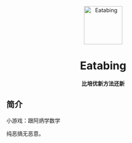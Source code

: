 <p align="center">
  <a href="https://github.com/beiweixuedi/EatAbing/RapeSenpai-main/index.html"><img src="https://github.com/beiweixuedi/EatAbing/RapeSenpai-main/static/image/huge.png?raw=true" width="100" height="100" alt="Eatabing"></a>
</p>
<div align="center">

# Eatabing
**比培优新方法还新**
</div>

## 简介
小游戏：跟阿炳学数学

纯恶搞无恶意。
